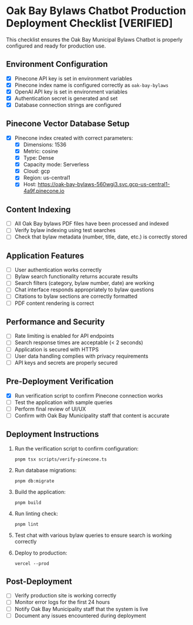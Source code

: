 # Oak Bay Bylaws Chatbot Production Deployment Checklist [VERIFIED]

This checklist ensures the Oak Bay Municipal Bylaws Chatbot is properly configured and ready for production use.

## Environment Configuration

- [x] Pinecone API key is set in environment variables
- [x] Pinecone index name is configured correctly as `oak-bay-bylaws`
- [x] OpenAI API key is set in environment variables
- [x] Authentication secret is generated and set
- [x] Database connection strings are configured

## Pinecone Vector Database Setup

- [x] Pinecone index created with correct parameters:
  - [x] Dimensions: 1536
  - [x] Metric: cosine
  - [x] Type: Dense
  - [x] Capacity mode: Serverless
  - [x] Cloud: gcp
  - [x] Region: us-central1
  - [x] Host: https://oak-bay-bylaws-560wgi3.svc.gcp-us-central1-4a9f.pinecone.io

## Content Indexing

- [ ] All Oak Bay bylaws PDF files have been processed and indexed
- [ ] Verify bylaw indexing using test searches
- [ ] Check that bylaw metadata (number, title, date, etc.) is correctly stored

## Application Features

- [ ] User authentication works correctly
- [ ] Bylaw search functionality returns accurate results
- [ ] Search filters (category, bylaw number, date) are working
- [ ] Chat interface responds appropriately to bylaw questions
- [ ] Citations to bylaw sections are correctly formatted
- [ ] PDF content rendering is correct

## Performance and Security

- [ ] Rate limiting is enabled for API endpoints
- [ ] Search response times are acceptable (< 2 seconds)
- [ ] Application is secured with HTTPS
- [ ] User data handling complies with privacy requirements
- [ ] API keys and secrets are properly secured

## Pre-Deployment Verification

- [x] Run verification script to confirm Pinecone connection works
- [ ] Test the application with sample queries
- [ ] Perform final review of UI/UX
- [ ] Confirm with Oak Bay Municipality staff that content is accurate

## Deployment Instructions

1. Run the verification script to confirm configuration:
   ```
   pnpm tsx scripts/verify-pinecone.ts
   ```

2. Run database migrations:
   ```
   pnpm db:migrate
   ```

3. Build the application:
   ```
   pnpm build
   ```

4. Run linting check:
   ```
   pnpm lint
   ```

5. Test chat with various bylaw queries to ensure search is working correctly

6. Deploy to production:
   ```
   vercel --prod
   ```

## Post-Deployment

- [ ] Verify production site is working correctly
- [ ] Monitor error logs for the first 24 hours
- [ ] Notify Oak Bay Municipality staff that the system is live
- [ ] Document any issues encountered during deployment